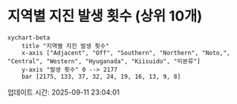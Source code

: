 # 지역별 지진 발생 횟수 (상위 10개)

```mermaid
xychart-beta
    title "지역별 지진 발생 횟수"
    x-axis ["Adjacent", "Off", "Southern", "Northern", "Noto,", "Central", "Western", "Hyuganada", "Kiisuido", "미분류"]
    y-axis "발생 횟수" 0 --> 2177
    bar [2175, 133, 37, 32, 24, 19, 16, 13, 9, 8]
```

업데이트 시간: 2025-09-11 23:04:01
